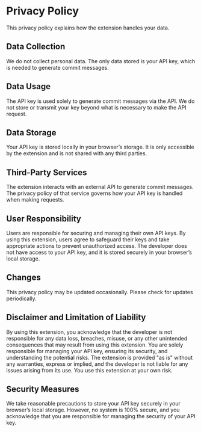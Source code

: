 # Privacy Policy

This privacy policy explains how the extension handles your data.

## Data Collection

We do not collect personal data. The only data stored is your API key, which is needed to generate commit messages.

## Data Usage

The API key is used solely to generate commit messages via the API. We do not store or transmit your key beyond what is necessary to make the API request.

## Data Storage

Your API key is stored locally in your browser’s storage. It is only accessible by the extension and is not shared with any third parties.

## Third-Party Services

The extension interacts with an external API to generate commit messages. The privacy policy of that service governs how your API key is handled when making requests.

## User Responsibility

Users are responsible for securing and managing their own API keys. By using this extension, users agree to safeguard their keys and take appropriate actions to prevent unauthorized access. The developer does not have access to your API key, and it is stored securely in your browser’s local storage.

## Changes

This privacy policy may be updated occasionally. Please check for updates periodically.

## Disclaimer and Limitation of Liability

By using this extension, you acknowledge that the developer is not responsible for any data loss, breaches, misuse, or any other unintended consequences that may result from using this extension. You are solely responsible for managing your API key, ensuring its security, and understanding the potential risks. The extension is provided "as is" without any warranties, express or implied, and the developer is not liable for any issues arising from its use. You use this extension at your own risk.

## Security Measures

We take reasonable precautions to store your API key securely in your browser’s local storage. However, no system is 100% secure, and you acknowledge that you are responsible for managing the security of your API key.
